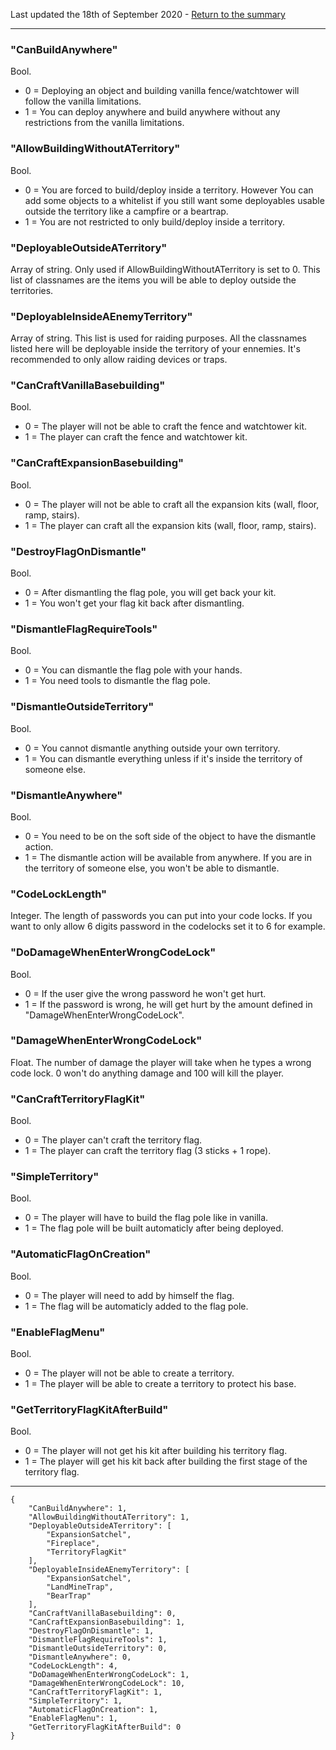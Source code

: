 Last updated the 18th of September 2020 - [Return to the summary](https://github.com/salutesh/DayZ-Expansion-Scripts/wiki/%5BServer-Hosting%5D-Server-settings/)


***
### "CanBuildAnywhere"
Bool.
- 0 = Deploying an object and building vanilla fence/watchtower will follow the vanilla limitations.
- 1 = You can deploy anywhere and build anywhere without any restrictions from the vanilla limitations.

### "AllowBuildingWithoutATerritory"
Bool. 
- 0 = You are forced to build/deploy inside a territory. However You can add some objects to a whitelist if you still want some deployables usable outside the territory like a campfire or a beartrap.
- 1 = You are not restricted to only build/deploy inside a territory.

### "DeployableOutsideATerritory"
Array of string. Only used if AllowBuildingWithoutATerritory is set to 0. This list of classnames are the items you will be able to deploy outside the territories.

### "DeployableInsideAEnemyTerritory"
Array of string. This list is used for raiding purposes. All the classnames listed here will be deployable inside the territory of your ennemies. It's recommended to only allow raiding devices or traps.

### "CanCraftVanillaBasebuilding"
Bool.
- 0 = The player will not be able to craft the fence and watchtower kit.
- 1 = The player can craft the fence and watchtower kit.

### "CanCraftExpansionBasebuilding"
Bool.
- 0 = The player will not be able to craft all the expansion kits (wall, floor, ramp, stairs).
- 1 = The player can craft all the expansion kits (wall, floor, ramp, stairs).

### "DestroyFlagOnDismantle"
Bool.
- 0 = After dismantling the flag pole, you will get back your kit.
- 1 = You won't get your flag kit back after dismantling.

### "DismantleFlagRequireTools"
Bool.
- 0 = You can dismantle the flag pole with your hands.
- 1 = You need tools to dismantle the flag pole.

### "DismantleOutsideTerritory"
Bool.
- 0 = You cannot dismantle anything outside your own territory.
- 1 = You can dismantle everything unless if it's inside the territory of someone else.

### "DismantleAnywhere"
Bool.
- 0 = You need to be on the soft side of the object to have the dismantle action.
- 1 = The dismantle action will be available from anywhere. If you are in the territory of someone else, you won't be able to dismantle.

### "CodeLockLength"
Integer. The length of passwords you can put into your code locks. If you want to only allow 6 digits password in the codelocks set it to 6 for example.

### "DoDamageWhenEnterWrongCodeLock"
Bool.
- 0 = If the user give the wrong password he won't get hurt.
- 1 = If the password is wrong, he will get hurt by the amount defined in "DamageWhenEnterWrongCodeLock".

### "DamageWhenEnterWrongCodeLock"
Float. The number of damage the player will take when he types a wrong code lock. 0 won't do anything damage and 100 will kill the player.

### "CanCraftTerritoryFlagKit"
Bool.
- 0 = The player can't craft the territory flag.
- 1 = The player can craft the territory flag (3 sticks + 1 rope).

### "SimpleTerritory"
Bool.
- 0 = The player will have to build the flag pole like in vanilla.
- 1 = The flag pole will be built automaticly after being deployed.

### "AutomaticFlagOnCreation"
Bool.
- 0 = The player will need to add by himself the flag.
- 1 = The flag will be automaticly added to the flag pole.

### "EnableFlagMenu"
Bool.
- 0 = The player will not be able to create a territory.
- 1 = The player will be able to create a territory to protect his base.

### "GetTerritoryFlagKitAfterBuild"
Bool.
- 0 = The player will not get his kit after building his territory flag.
- 1 = The player will get his kit back after building the first stage of the territory flag.

***

    {
        "CanBuildAnywhere": 1,
        "AllowBuildingWithoutATerritory": 1,
        "DeployableOutsideATerritory": [
            "ExpansionSatchel",
            "Fireplace",
            "TerritoryFlagKit"
        ],
        "DeployableInsideAEnemyTerritory": [
            "ExpansionSatchel",
            "LandMineTrap",
            "BearTrap"
        ],
        "CanCraftVanillaBasebuilding": 0,
        "CanCraftExpansionBasebuilding": 1,
        "DestroyFlagOnDismantle": 1,
        "DismantleFlagRequireTools": 1,
        "DismantleOutsideTerritory": 0,
        "DismantleAnywhere": 0,
        "CodeLockLength": 4,
        "DoDamageWhenEnterWrongCodeLock": 1,
        "DamageWhenEnterWrongCodeLock": 10,
        "CanCraftTerritoryFlagKit": 1,
        "SimpleTerritory": 1,
        "AutomaticFlagOnCreation": 1,
        "EnableFlagMenu": 1,
        "GetTerritoryFlagKitAfterBuild": 0
    }